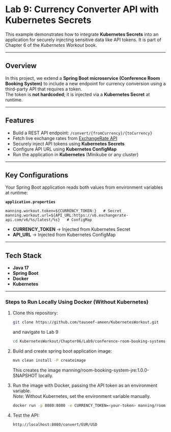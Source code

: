 # Lab 9: Currency Converter API with Kubernetes Secrets

This example demonstrates how to integrate **Kubernetes Secrets** into an application for securely injecting sensitive data like API tokens. It is part of Chapter 6 of the *Kubernetes Workout* book.

---

## Overview

In this project, we extend a **Spring Boot microservice (Conference Room Booking System)** to include a new endpoint for currency conversion using a third-party API that requires a token.  
The token is **not hardcoded**; it is injected via a **Kubernetes Secret** at runtime.

---

## Features

- Build a REST API endpoint: `/convert/{fromCurrency}/{toCurrency}`
- Fetch live exchange rates from [ExchangeRate API](https://www.exchangerate-api.com/)
- Securely inject API tokens using **Kubernetes Secrets**
- Configure API URL using **Kubernetes ConfigMap**
- Run the application in **Kubernetes** (Minikube or any cluster)

---
## Key Configurations

Your Spring Boot application reads both values from environment variables at runtime:

**`application.properties`**
```properties
manning.workout.token=${CURRENCY_TOKEN:}   # Secret
manning.workout.url=${API_URL:https://v6.exchangerate-api.com/v6/%s/latest/%s}   # ConfigMap
```
* **CURRENCY_TOKEN** → Injected from Kubernetes Secret
* **API_URL** → Injected from Kubernetes ConfigMap
---

## Tech Stack

- **Java 17**
- **Spring Boot**
- **Docker**
- **Kubernetes**
---


### Steps to Run Locally Using Docker (Without Kubernetes)

1. Clone this repository:
   ```bash
   git clone https://github.com/tauseef-ameen/KubernetesWorkout.git
    ````
   and navigate to Lab 9
   ```bash
   cd KubernetesWorkout/Chapter06/Lab9/conference-room-booking-systems
    ````

2. Build and create spring boot application image:

   ```bash
   mvn clean install -P createimage
   ```
   This creates the image manning/room-booking-system-jre:1.0.0-SNAPSHOT locally.

3. Run the image with Docker, passing the API token as an environment variable.   
*Note:* Without Kubernetes, set the environment variable manually.
    ```bash
   docker run -p 8080:8080 -e CURRENCY_TOKEN=<your-token> manning/room-booking-system-jre:1.0.0-SNAPSHOT
   ```
4. Test the API:
   ```bash
   http://localhost:8080/convert/EUR/USD
   ```

